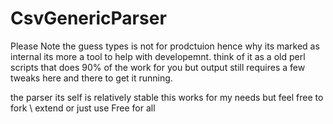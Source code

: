 # CsvGenericParser

Please Note the guess types is not for prodctuion hence why its marked as internal its more a tool to help with developemnt. think of it as a old perl scripts that does 90% of the work for you but output still requires a few tweaks here and there to get it running.

the parser its self is relatively stable this works for my needs but feel free to fork \ extend or just use Free for all 
